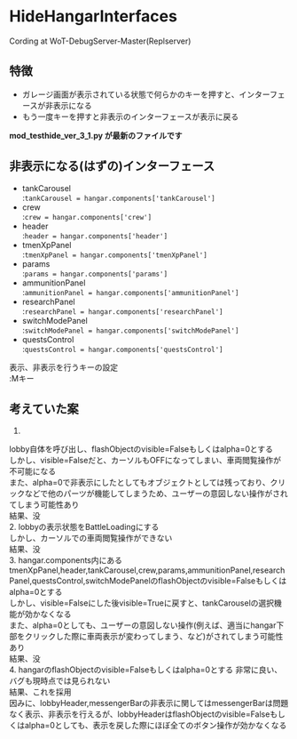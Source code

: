 # HideHangarInterfaces
Cording at WoT-DebugServer-Master(Replserver)
## 特徴
 - ガレージ画面が表示されている状態で何らかのキーを押すと、インターフェースが非表示になる
 - もう一度キーを押すと非表示のインターフェースが表示に戻る

<b>mod_testhide_ver_3_1.py が最新のファイルです</b>

## 非表示になる(はずの)インターフェース
 - tankCarousel  
 :`tankCarousel = hangar.components['tankCarousel']`
 - crew  
 :`crew = hangar.components['crew']`
 - header  
 :`header = hangar.components['header']`
 - tmenXpPanel  
 :`tmenXpPanel = hangar.components['tmenXpPanel']`
 - params  
 :`params = hangar.components['params']`
 - ammunitionPanel  
 :`ammunitionPanel = hangar.components['ammunitionPanel']`
 - researchPanel  
 :`researchPanel = hangar.components['researchPanel']`
 - switchModePanel  
 :`switchModePanel = hangar.components['switchModePanel']`
 - questsControl  
 :`questsControl = hangar.components['questsControl']`
 
 表示、非表示を行うキーの設定  
 :Mキー

## 考えていた案
1.
lobby自体を呼び出し、flashObjectのvisible=Falseもしくはalpha=0とする  
しかし、visible=Falseだと、カーソルもOFFになってしまい、車両閲覧操作が不可能になる  
また、alpha=0で非表示にしたとしてもオブジェクトとしては残っており、クリックなどで他のパーツが機能してしまうため、ユーザーの意図しない操作がされてしまう可能性あり  
結果、没  
2.
lobbyの表示状態をBattleLoadingにする  
しかし、カーソルでの車両閲覧操作ができない  
結果、没  
3.
hangar.components内にあるtmenXpPanel,header,tankCarousel,crew,params,ammunitionPanel,researchPanel,questsControl,switchModePanelのflashObjectのvisible=Falseもしくはalpha=0とする  
しかし、visible=Falseにした後visible=Trueに戻すと、tankCarouselの選択機能が効かなくなる  
また、alpha=0としても、ユーザーの意図しない操作(例えば、適当にhangar下部をクリックした際に車両表示が変わってしまう、など)がされてしまう可能性あり  
結果、没  
4.
hangarのflashObjectのvisible=Falseもしくはalpha=0とする
非常に良い、バグも現時点では見られない  
結果、これを採用  
因みに、lobbyHeader,messengerBarの非表示に関してはmessengerBarは問題なく表示、非表示を行えるが、lobbyHeaderはflashObjectのvisible=Falseもしくはalpha=0としても、表示を戻した際にほぼ全てのボタン操作が効かなくなる  
